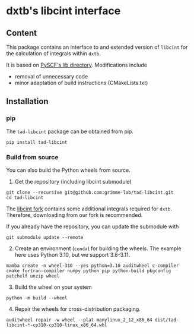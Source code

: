 # dxtb's libcint interface

## Content

This package contains an interface to and extended version of `libcint` for the calculation of integrals within `dxtb`.

It is based on [PySCF's lib directory](https://github.com/pyscf/pyscf/tree/master/pyscf/lib). Modifications include

- removal of unnecessary code
- minor adaptation of build instructions (CMakeLists.txt)

## Installation

### pip

The `tad-libcint` package can be obtained from pip.

```console
pip install tad-libcint
```

### Build from source

You can also build the Python wheels from source.

1. Get the repository (including libcint submodule)

```console
git clone --recursive git@github.com:grimme-lab/tad-libcint.git
cd tad-libcint
```

The [libcint fork](https://github.com/marvinfriede/libcint/tree/dxtb) contains some additional integrals required for `dxtb`. Therefore, downloading from our fork is recommended.

If you already have the repository, you can update the submodule with

```console
git submodule update --remote
```

2. Create an environment (`conda`) for building the wheels. The example here uses Python 3.10, but we support 3.8-3.11.

```console
mamba create -n wheel-310 --yes python=3.10 auditwheel c-compiler cmake fortran-compiler numpy python pip python-build pkgconfig patchelf unzip wheel
```

3. Build the wheel on your system

```console
python -m build --wheel
```

4. Repair the wheels for cross-distribution packaging.

```console
auditwheel repair -w wheel --plat manylinux_2_12_x86_64 dist/tad-libcint-*-cp310-cp310-linux_x86_64.whl
```
